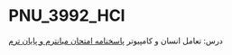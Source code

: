 # PNU_3992_HCI

درس:  تعامل انسان و کامپیوتر
[پاسخنامه امتحان میانترم و پایان ترم](https://github.com/Maryam-Vatani/PNU_3992_HCI/raw/main/Maryam.Vatani%20-%20HCI.pdf)
